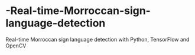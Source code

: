 # -Real-time-Morroccan-sign-language-detection
Real-time Morroccan sign language detection with Python, TensorFlow and OpenCV
